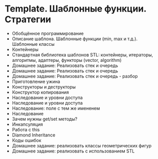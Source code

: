 # ﻿Template. Шаблонные функции. Стратегии
* Обобщённое программирование
* Описание шаблона. Шаблонные функции (min, max и т.д.). Шаблонные классы
* Контейнеры
* Стандартная библиотека шаблонов STL: контейнеры, итераторы, алгоритмы, адаптеры, функторы (vector, algorithm)
* Домашнее задание: Реализовать стек и очередь
* Домашнее задание: Реализовать стек и очередь
* Домашнее задание: Реализовать стек и очередь - разбор
* Приготовление ужина
* Конструкторы и деструкторы
* Конструктор копирования
* ﻿Наследование и уровни доступа
* Наследование и уровни доступа
* Наследование: поле с тем же имененем
* Наследование
* Зачем нужны get/set методы?
* Инкапсуляция
* Работа с this
* Diamond Inheritance
* ﻿Коды ошибок
* ﻿Домашнее задание: реализовать классы геометрических фигур
* ﻿Домашнее задание: реализовать с использованием STL
